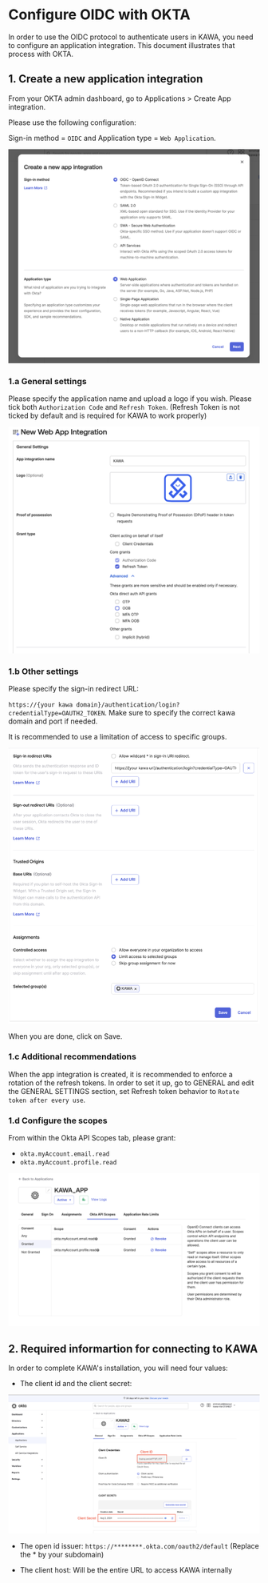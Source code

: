 Configure OIDC with OKTA
==============

In order to use the OIDC protocol to authenticate users in KAWA, 
you need to configure an application integration. This document illustrates that process with OKTA.


## 1. Create a new application integration

From your OKTA admin dashboard, go to Applications > Create App integration.

Please use the following configuration:

Sign-in method = `OIDC` and Application type = `Web Application`.

<p align="center">
  <img  src="assets/okta-new-application.png" alt="Configuration for new app">
</p>


### 1.a General settings

Please specify the application name and upload a logo if you wish.
Please tick both `Authorization Code` and `Refresh Token`. (Refresh Token is not ticked by default and is required for KAWA to work properly)


<p align="center">
  <img  src="assets/general-settings.png" alt="Configuration for new app">
</p>


### 1.b Other settings

Please specify the sign-in redirect URL:

`https://{your kawa domain}/authentication/login?credentialType=OAUTH2_TOKEN`. Make sure to specify the correct kawa domain and port if needed.

It is recommended to use a limitation of access to specific groups.

<p align="center">
  <img  src="assets/other-settings.png" alt="Configuration for new app">
</p>

When you are done, click on Save.


### 1.c Additional recommendations

When the app integration is created, it is recommended to enforce a rotation of the refresh tokens.
In order to set it up, go to GENERAL and edit the GENERAL SETTINGS section, set Refresh token behavior to `Rotate token after every use`.


### 1.d Configure the scopes

From within the Okta API Scopes tab, please grant:

- `okta.myAccount.email.read`
- `okta.myAccount.profile.read`


<p align="center">
  <img  src="assets/scopes.png" alt="Configuration for new app">
</p>


## 2. Required informartion for connecting to KAWA

In order to complete KAWA's installation, you will need four values:

- The client id and the client secret:

<p align="center">
  <img  src="assets/id-and-secret.png" alt="Configuration for new app">
</p>

- The open id issuer: `https://********.okta.com/oauth2/default` (Replace the * by your subdomain)

- The client host: Will be the entire URL to access KAWA internally

